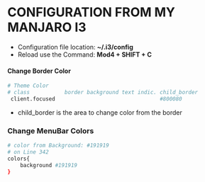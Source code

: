 # CONFIGURATION FROM MY MANJARO I3

* Configuration file location: **~/.i3/config**
* Reload use the Command: **Mod4 + SHIFT + C**

#### Change Border Color

```sh
# Theme Color
# class           border background text indic. child_border 
 client.focused	                                #800080 

```
* child_border is the area to change color from the border

### Change MenuBar Colors

```sh
# color from Background: #191919
# on Line 342
colors{
	background #191919	
}

```
